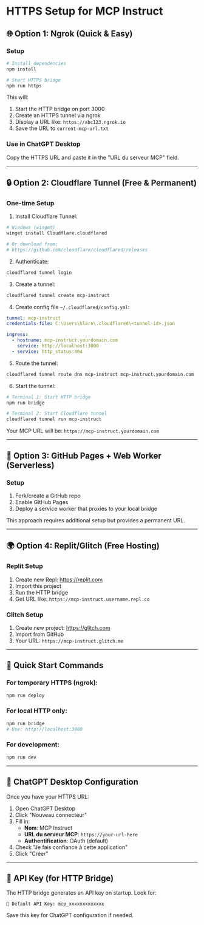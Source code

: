 # HTTPS Setup for MCP Instruct

## 🌐 Option 1: Ngrok (Quick & Easy)

### Setup
```bash
# Install dependencies
npm install

# Start HTTPS bridge
npm run https
```

This will:
1. Start the HTTP bridge on port 3000
2. Create an HTTPS tunnel via ngrok
3. Display a URL like: `https://abc123.ngrok.io`
4. Save the URL to `current-mcp-url.txt`

### Use in ChatGPT Desktop
Copy the HTTPS URL and paste it in the "URL du serveur MCP" field.

---

## 🔒 Option 2: Cloudflare Tunnel (Free & Permanent)

### One-time Setup
1. Install Cloudflare Tunnel:
```bash
# Windows (winget)
winget install Cloudflare.cloudflared

# Or download from:
# https://github.com/cloudflare/cloudflared/releases
```

2. Authenticate:
```bash
cloudflared tunnel login
```

3. Create a tunnel:
```bash
cloudflared tunnel create mcp-instruct
```

4. Create config file `~/.cloudflared/config.yml`:
```yaml
tunnel: mcp-instruct
credentials-file: C:\Users\hlaro\.cloudflared\<tunnel-id>.json

ingress:
  - hostname: mcp-instruct.yourdomain.com
    service: http://localhost:3000
  - service: http_status:404
```

5. Route the tunnel:
```bash
cloudflared tunnel route dns mcp-instruct mcp-instruct.yourdomain.com
```

6. Start the tunnel:
```bash
# Terminal 1: Start HTTP bridge
npm run bridge

# Terminal 2: Start Cloudflare tunnel
cloudflared tunnel run mcp-instruct
```

Your MCP URL will be: `https://mcp-instruct.yourdomain.com`

---

## 🚀 Option 3: GitHub Pages + Web Worker (Serverless)

### Setup
1. Fork/create a GitHub repo
2. Enable GitHub Pages
3. Deploy a service worker that proxies to your local bridge

This approach requires additional setup but provides a permanent URL.

---

## 🌍 Option 4: Replit/Glitch (Free Hosting)

### Replit Setup
1. Create new Repl: https://replit.com
2. Import this project
3. Run the HTTP bridge
4. Get URL like: `https://mcp-instruct.username.repl.co`

### Glitch Setup
1. Create new project: https://glitch.com
2. Import from GitHub
3. Your URL: `https://mcp-instruct.glitch.me`

---

## 🔧 Quick Start Commands

### For temporary HTTPS (ngrok):
```bash
npm run deploy
```

### For local HTTP only:
```bash
npm run bridge
# Use: http://localhost:3000
```

### For development:
```bash
npm run dev
```

---

## 📝 ChatGPT Desktop Configuration

Once you have your HTTPS URL:

1. Open ChatGPT Desktop
2. Click "Nouveau connecteur"
3. Fill in:
   - **Nom**: MCP Instruct
   - **URL du serveur MCP**: `https://your-url-here`
   - **Authentification**: OAuth (default)
4. Check "Je fais confiance à cette application"
5. Click "Créer"

---

## 🔑 API Key (for HTTP Bridge)

The HTTP bridge generates an API key on startup. Look for:
```
🔑 Default API Key: mcp_xxxxxxxxxxxxx
```

Save this key for ChatGPT configuration if needed.